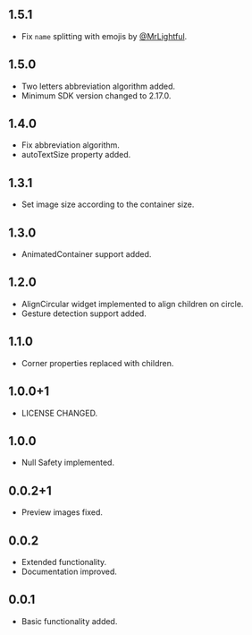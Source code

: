 ## 1.5.1

* Fix `name` splitting with emojis by [@MrLightful](https://github.com/MrLightful).

## 1.5.0

* Two letters abbreviation algorithm added.
* Minimum SDK version changed to 2.17.0.

## 1.4.0

* Fix abbreviation algorithm.
* autoTextSize property added.

## 1.3.1

* Set image size according to the container size.

## 1.3.0

* AnimatedContainer support added.

## 1.2.0

* AlignCircular widget implemented to align children on circle.
* Gesture detection support added.
 
## 1.1.0

* Corner properties replaced with children.

## 1.0.0+1

* LICENSE CHANGED.

## 1.0.0

* Null Safety implemented.

## 0.0.2+1

* Preview images fixed.

## 0.0.2

* Extended functionality.
* Documentation improved.

## 0.0.1

* Basic functionality added.
